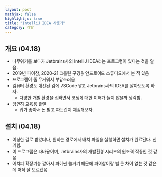 ```yaml
---
layout: post
mathjax: false
highlightjs: true
title: "IntelliJ IDEA 사용기"
category: 개발
---
```


## 개요 (04.18)

- 나무위키를 보다가 Jetbrains사의 IntelliJ IDEA라는 프로그램이 있다는 것을 알음.
- 2019년 파이참, 2020-21 코틀린 구경용 안드로이드 스튜디오에서 본 적 있음
- 프로그램이 좀 무거워서 부담스러움
- 컴퓨터 환경도 개선된 김에 VSCode 말고 Jetbrains사의 IDEA를 깔아보도록 하자.
    - 다양한 개발 환경을 접하면서 코딩에 대한 이해가 늘지 않을까 생각함.
- 당연히 교육용 플랜
    - 뭐가 좋아서 돈 받고 파는건지 체감해보자.

## 설치 (04.18)
- 이상한 걸로 받았더나, 원하는 경로에서 배치 파일을 실행하면 설치가 완료된다. 신기함.
- 이 프로그램은 자바용이며, Jetbrains사의 개발환경 시리즈의 원조격 작품인 것 같음.
- 어차피 확장기능 깔아서 파이썬 쓸거기 때문에 파이참이랑 별 큰 차이 없는 것 같은데 아직 잘 모르겠음

